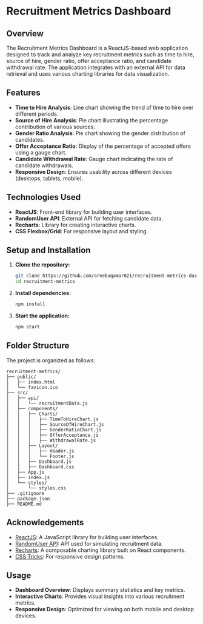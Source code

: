 # Recruitment Metrics Dashboard

## Overview

The Recruitment Metrics Dashboard is a ReactJS-based web application designed to track and analyze key recruitment metrics such as time to hire, source of hire, gender ratio, offer acceptance ratio, and candidate withdrawal rate. The application integrates with an external API for data retrieval and uses various charting libraries for data visualization.

## Features

- **Time to Hire Analysis**: Line chart showing the trend of time to hire over different periods.
- **Source of Hire Analysis**: Pie chart illustrating the percentage contribution of various sources.
- **Gender Ratio Analysis**: Pie chart showing the gender distribution of candidates.
- **Offer Acceptance Ratio**: Display of the percentage of accepted offers using a gauge chart.
- **Candidate Withdrawal Rate**: Gauge chart indicating the rate of candidate withdrawals.
- **Responsive Design**: Ensures usability across different devices (desktops, tablets, mobile).

## Technologies Used

- **ReactJS**: Front-end library for building user interfaces.
- **RandomUser API**: External API for fetching candidate data.
- **Recharts**: Library for creating interactive charts.
- **CSS Flexbox/Grid**: For responsive layout and styling.

## Setup and Installation

1. **Clone the repository:**

   ```bash
   git clone https://github.com/areebaqamar021/recruitment-metrics-dashboard.git
   cd recruitment-metrics
   
2. **Install dependencies:**

   ```bash
   npm install

4. **Start the application:**

   ```bash
   npm start
   ```

## Folder Structure

The project is organized as follows:

```plaintext
recruitment-metrics/
├── public/
│   ├── index.html
│   └── favicon.ico
├── src/
│   ├── api/
│   │   └── recruitmentData.js    
│   ├── components/
│   │   ├── Charts/
│   │   │   ├── TimeToHireChart.js  
│   │   │   ├── SourceOfHireChart.js 
│   │   │   ├── GenderRatioChart.js 
│   │   │   ├── OfferAcceptance.js  
│   │   │   ├── WithdrawalRate.js   
│   │   ├── Layout/
│   │   │   ├── Header.js           
│   │   │   └── Footer.js           
│   │   ├── Dashboard.js            
│   │   ├── Dashboard.css           
│   ├── App.js                      
│   ├── index.js                   
│   └── styles/
│       └── styles.css              
├── .gitignore
├── package.json
├── README.md
```

## Acknowledgements

- [ReactJS](https://reactjs.org/): A JavaScript library for building user interfaces.
- [RandomUser API](https://randomuser.me/): API used for simulating recruitment data.
- [Recharts](https://recharts.org/en-US/): A composable charting library built on React components.
- [CSS Tricks](https://css-tricks.com/): For responsive design patterns.

## Usage

- **Dashboard Overview**: Displays summary statistics and key metrics.
- **Interactive Charts**: Provides visual insights into various recruitment metrics.
- **Responsive Design**: Optimized for viewing on both mobile and desktop devices.

